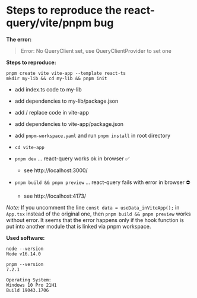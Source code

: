 # Steps to reproduce the react-query/vite/pnpm bug

**The error:**

> Error: No QueryClient set, use QueryClientProvider to set one

**Steps to reproduce:**

```
pnpm create vite vite-app --template react-ts
mkdir my-lib && cd my-lib && pnpm init
```
* add index.ts code to my-lib
* add dependencies to my-lib/package.json

* add / replace code in vite-app
* add dependencies to vite-app/package.json

* add `pnpm-workspace.yaml` and run `pnpm install` in root directory

* `cd vite-app`
* `pnpm dev` ... react-query works ok in browser ✅
    * see http://localhost:3000/
* `pnpm build && pnpm preview` ... react-query fails with error in browser ⛔
    * see http://localhost:4173/

*Note:*
If you uncomment the line `const data = useData_inViteApp();` in `App.tsx` instead of the original one, then `pnpm build && pnpm preview` works without error. It seems that the error happens only if the hook function is put into another module that is linked via pnpm workspace.

**Used software:**
```
node --version
Node v16.14.0

pnpm --version
7.2.1

Operating System:
Windows 10 Pro 21H1
Build 19043.1706
```
